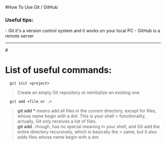 #How To Use Git / GitHub
<h3>Useful tips: </h3>
- Git it's a version control system and it works on your local PC
- GitHub is a remote server

***

#<b><h1>List of useful commands:</h1></b>

```git
  git init <project>
```

> Create an empty Git repository or reinitialize an existing one

```git
  git add <file or .>
```

> <b> git add * </b> means add all files in the current directory, except for files, whose name begin with a dot. This is your shell > functionality, actually, Git only receives a list of files. <br>
> <b> git add . </b> though, has no special meaning in your shell, and Git add the entire directory recursively, which is basically the > same, but it also adds files whose name begin with a dot.

